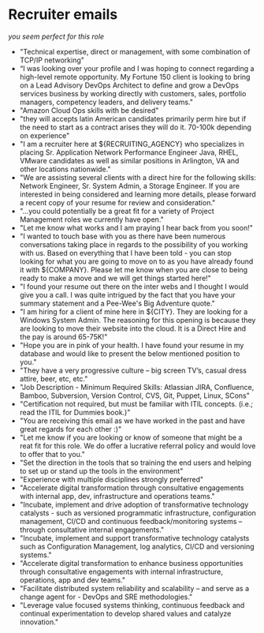 # Recruiter emails
_you seem perfect for this role_

* "Technical expertise, direct or management, with some combination of TCP/IP networking"
* “I was looking over your profile and I was hoping to connect regarding a high-level remote opportunity. My Fortune 150 client is looking to bring on a Lead Advisory DevOps Architect to define and grow a DevOps services business by working directly with customers, sales, portfolio managers, competency leaders, and delivery teams."
* "Amazon Cloud Ops skills with be desired"
* "they will accepts latin American candidates primarily perm hire but if the need to start as a contract arises they will do it. 70-100k depending on experience"
* "I am a recruiter here at ${RECRUITING_AGENCY} who specializes in placing Sr. Application Network Performance Engineer Java, RHEL, VMware candidates as well as similar positions in Arlington, VA and other locations nationwide."
* "We are assisting several clients with a direct hire for the following skills:  Network Engineer, Sr. System Admin, a Storage Engineer.  If you are interested in being considered and learning more details, please forward a recent copy of your resume for review and consideration."
* "...you could potentially be a great fit for a variety of Project Management roles we currently have open."
* "Let me know what works and I am praying I hear back from you soon!"
* "I wanted to touch base with you as there have been numerous conversations taking place in regards to the possibility of you working with us. Based on everything that I have been told - you can stop looking for what you are going to move on to as you have already found it with ${COMPANY}. Please let me know when you are close to being ready to make a move and we will get things started here!"
* "I found your resume out there on the inter webs and I thought I would give you a call. I was quite intrigued by the fact that you have your summary statement and a Pee-Wee's Big Adventure quote."
* "I am hiring for a client of mine here in ${CITY}. They are looking for a Windows System Admin. The reasoning for this opening is because they are looking to move their website into the cloud. It is a Direct Hire and the pay is around 65-75K!"
* "Hope you are in pink of your health. I have found your resume in my database and would like to present the below mentioned position to you."
* "They have a very progressive culture – big screen TV’s, casual dress attire, beer, etc, etc."
* "Job Description - Minimum Required Skills: Atlassian JIRA, Confluence, Bamboo, Subversion, Version Control, CVS, Git, Puppet, Linux, SCons"
* "Certification not required, but must be familiar with ITIL concepts. (i.e.; read the ITIL for Dummies book.)"
* "You are receiving this email as we have worked in the past and have great regards for each other :)"
* "Let me know if you are looking or know of someone that might be a reat fit for this role. We do offer a lucrative referral policy and would love to offer that to you."
* "Set the direction in the tools that so training the end users and helping to set up or stand up the tools in the environment"
* "Experience with multiple disciplines strongly preferred"
* "Accelerate digital transformation through consultative engagements with internal app, dev, infrastructure and operations teams."
* "Incubate, implement and drive adoption of transformative technology catalysts - such as versioned programmatic infrastructure, configuration management, CI/CD and continuous feedback/monitoring systems – through consultative internal engagements."
* "Incubate, implement and support transformative technology catalysts such as Configuration Management, log analytics, CI/CD and versioning systems."
* "Accelerate digital transformation to enhance business opportunities through consultative engagements with internal infrastructure, operations, app and dev teams."
* "Facilitate distributed system reliability and scalability – and serve as a change agent for - DevOps and SRE methodologies."
* "Leverage value focused systems thinking, continuous feedback and continual experimentation to develop shared values and catalyze innovation."
